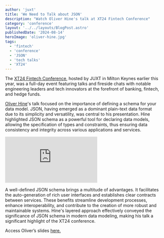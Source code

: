 ```yaml
---
author: 'juxt'
title: 'We Need to Talk about JSON'
description: "Watch Oliver Hine's talk at XT24 Fintech Conference"
category: 'conference'
layout: '../../layouts/BlogPost.astro'
publishedDate: '2024-08-14'
heroImage: 'oliver-hine.jpg'
tags:
  - 'fintech'
  - 'conference'
  - 'JSON'
  - 'tech talks'
  - 'XT24'
---
```


The [XT24 Fintech Conference](https://www.juxt.pro/xt24/), hosted by JUXT in Milton Keynes earlier this year, was a full-day event featuring talks and fireside chats with notable engineering leaders and tech innovators at the forefront of banking, fintech, and hedge funds.

[Oliver Hine](https://github.com/oliyh)'s talk focused on the importance of defining a schema for your data model. JSON, having emerged as a dominant plain-text data format due to its simplicity and versatility, was central to his presentation. Hine highlighted JSON schema as a powerful tool for declaring data models, allowing the specification of types and constraints, thus ensuring data consistency and integrity across various applications and services.

<iframe class='aspect-video w-full' src="https://www.youtube.com/embed/nvc1u7oZiVM?si=OCOjo3g1-0L9YkL_" title="YouTube video player" frameborder="0" allow="accelerometer; autoplay; clipboard-write; encrypted-media; gyroscope; picture-in-picture; web-share" referrerpolicy="strict-origin-when-cross-origin" allowfullscreen></iframe>

A well-defined JSON schema brings a multitude of advantages. It facilitates the auto-generation of rich user interfaces and establishes clear contracts between services. These benefits streamline development processes, enhance interoperability, and contribute to the creation of more robust and maintainable systems. Hine's layered approach effectively conveyed the significance of JSON schema in modern data modeling, making his talk a significant highlight of the XT24 conference.

Access Oliver’s slides <a href="/slides/oliver-hine_We-need-to-talk-about-JSON.pdf" target="_blank">here.</a>
